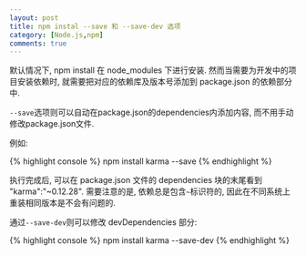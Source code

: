```yaml
---
layout: post
title: npm instal --save 和 --save-dev 选项
category: [Node.js,npm]
comments: true
---
```


默认情况下, npm install 在 node_modules 下进行安装. 然而当需要为开发中的项目安装依赖时, 就需要把对应的依赖库及版本号添加到 package.json 的依赖部分中.

`--save`选项则可以自动在package.json的dependencies内添加内容, 而不用手动修改package.json文件.</br>

例如:

{% highlight console %}
npm install karma --save
{% endhighlight %}

执行完成后, 可以在 package.json 文件的 dependencies 块的末尾看到 "karma":"~0.12.28". 需要注意的是, 依赖总是包含`~`标识符的, 因此在不同系统上重装相同版本是不会有问题的.</br>

通过`--save-dev`则可以修改 devDependencies 部分:

{% highlight console %}
npm install karma --save-dev
{% endhighlight %}